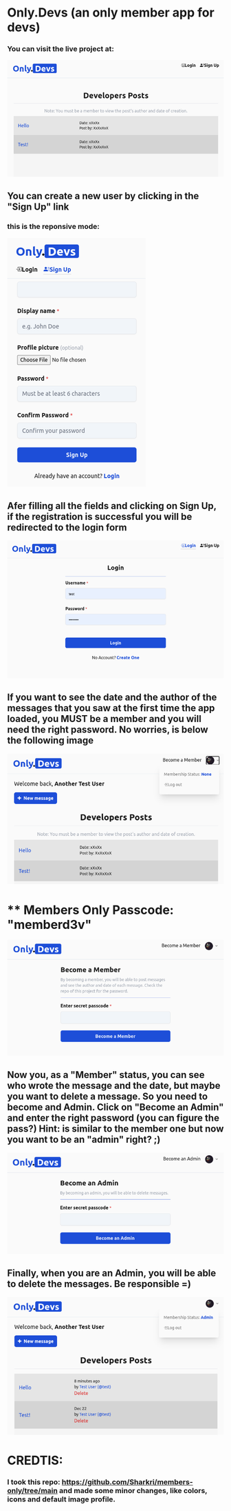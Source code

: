 # Only.Devs (an only member app for devs)

### You can visit the live project at: 

![](assets/screenshots/01-main.png)

## You can create a new user by clicking in the "Sign Up" link

### this is the reponsive mode:

![](assets/screenshots/02-create-a-new-user-signup-responsive.png)

## Afer filling all the fields and clicking on Sign Up, if the registration is successful you will be redirected to the login form

![](assets/screenshots/03-login.png)

## If you want to see the date and the author of the messages that you saw at the first time the app loaded, you MUST be a member and you will need the right password. No worries, is below the following image

![](assets/screenshots/04-new-user-can-become-a-member.png)

# ** Members Only Passcode: "memberd3v"

![](assets/screenshots/05-become-a-member-form.png)

## Now you, as a "Member" status, you can see who wrote the message and the date, but maybe you want to delete a message. So you need to become and Admin. Click on "Become an Admin" and enter the right password (you can figure the pass?) Hint: is similar to the member one but now you want to be an "admin" right? ;)

![](assets/screenshots/06-become-an-admin-form.png)

## Finally, when you are an Admin, you will be able to delete the messages. Be responsible =)

![](assets/screenshots/07-admin.png)

# CREDTIS:

### I took this repo: https://github.com/Sharkri/members-only/tree/main and made some minor changes, like colors, icons and default image profile.
